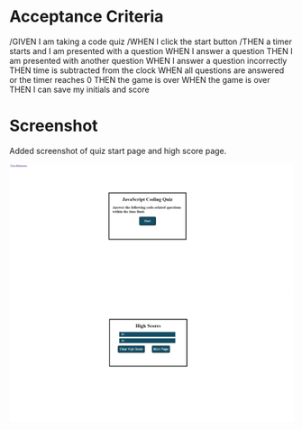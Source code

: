 # Acceptance Criteria
/GIVEN I am taking a code quiz
/WHEN I click the start button
/THEN a timer starts and I am presented with a question
WHEN I answer a question
THEN I am presented with another question
WHEN I answer a question incorrectly
THEN time is subtracted from the clock
WHEN all questions are answered or the timer reaches 0
THEN the game is over
WHEN the game is over
THEN I can save my initials and score


# Screenshot 
Added screenshot of quiz start page and high score page.

![Alt text](image.png)
![Alt text](image-1.png)